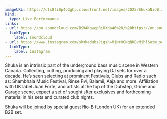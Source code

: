 ```yaml
---
imageURL: https://d1s8fi0p4o2ghp.cloudfront.net/images/2025/ShukaNioB.JPEG
kind:
  type: Live Performance
links:
- url: https://on.soundcloud.com/BSUAKgwepRiUXda46%20/%20https://on.soundcloud.com/BuGKhEv3WPyGMTtdA
  linkType:
    label: soundcloud
- url: https://www.instagram.com/shukadubs?igsh=MjNrOGNqNDBvMjhl&utm_source=qr%20/%20https://www.instagram.com/ni0_b?igsh=MTJvdm1nczlmaGpoMA==
  linkType:
    label: instagram
---
```

Shuka is an intrinsic part of the underground bass music scene in Western Canada. Collecting, cutting, producing and playing DJ sets for over a decade. He’s seen selecting at prominent Festivals, Clubs and Radio such as: Shambhala Music Festival, Rinse FM, Balamii, Aaja and more. Affiliation with UK label Juan Forte, and artists at the top of the Dubstep, Grime and Garage scene, expect a set of sought after exclusives and forthcoming material in his sets and curated club nights. 

Shuka will be joined by special guest Nio-B (London UK) for an extended B2B set.